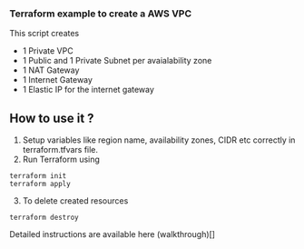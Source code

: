 ### Terraform example to create a AWS VPC
This script creates 

- 1 Private VPC
- 1 Public and 1 Private Subnet per avaialability zone
- 1 NAT Gateway
- 1 Internet Gateway
- 1 Elastic IP for the internet gateway

## How to use it ?
1. Setup variables like region name, availability zones, CIDR etc  correctly in terraform.tfvars file.
2. Run Terraform using 
```
terraform init
terraform apply
```
3. To delete created resources
```
terraform destroy
```

Detailed instructions are available here (walkthrough)[]
